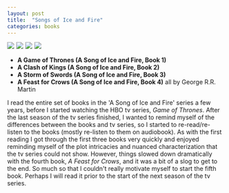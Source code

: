 ```yaml
---
layout: post
title:  "Songs of Ice and Fire"
categories: books
---
```

<a target="_blank"  href="https://www.amazon.com/gp/product/0553593714/ref=as_li_tl?ie=UTF8&camp=1789&creative=9325&creativeASIN=0553593714&linkCode=as2&tag=42models-20&linkId=14edde436d732ea166c7e5ac77485d77"><img border="0" src="//ws-na.amazon-adsystem.com/widgets/q?_encoding=UTF8&MarketPlace=US&ASIN=0553593714&ServiceVersion=20070822&ID=AsinImage&WS=1&Format=_SL160_&tag=42models-20" ></a><img src="//ir-na.amazon-adsystem.com/e/ir?t=42models-20&l=am2&o=1&a=0553593714" width="1" height="1" border="0" alt="" style="border:none !important; margin:0px !important;" />
<a target="_blank"  href="https://www.amazon.com/gp/product/0553579908/ref=as_li_tl?ie=UTF8&camp=1789&creative=9325&creativeASIN=0553579908&linkCode=as2&tag=42models-20&linkId=88be30320bcc131f2c299614ad598bfb"><img border="0" src="//ws-na.amazon-adsystem.com/widgets/q?_encoding=UTF8&MarketPlace=US&ASIN=0553579908&ServiceVersion=20070822&ID=AsinImage&WS=1&Format=_SL160_&tag=42models-20" ></a><img src="//ir-na.amazon-adsystem.com/e/ir?t=42models-20&l=am2&o=1&a=0553579908" width="1" height="1" border="0" alt="" style="border:none !important; margin:0px !important;" />
<a target="_blank"  href="https://www.amazon.com/gp/product/055357342X/ref=as_li_tl?ie=UTF8&camp=1789&creative=9325&creativeASIN=055357342X&linkCode=as2&tag=42models-20&linkId=b859f6e0ba30b771e16185eecc99b766"><img border="0" src="//ws-na.amazon-adsystem.com/widgets/q?_encoding=UTF8&MarketPlace=US&ASIN=055357342X&ServiceVersion=20070822&ID=AsinImage&WS=1&Format=_SL160_&tag=42models-20" ></a><img src="//ir-na.amazon-adsystem.com/e/ir?t=42models-20&l=am2&o=1&a=055357342X" width="1" height="1" border="0" alt="" style="border:none !important; margin:0px !important;" />
<a target="_blank"  href="https://www.amazon.com/gp/product/055358202X/ref=as_li_tl?ie=UTF8&camp=1789&creative=9325&creativeASIN=055358202X&linkCode=as2&tag=42models-20&linkId=05616cb4e7d08acf3cef09ced907b630"><img border="0" src="//ws-na.amazon-adsystem.com/widgets/q?_encoding=UTF8&MarketPlace=US&ASIN=055358202X&ServiceVersion=20070822&ID=AsinImage&WS=1&Format=_SL160_&tag=42models-20" ></a><img src="//ir-na.amazon-adsystem.com/e/ir?t=42models-20&l=am2&o=1&a=055358202X" width="1" height="1" border="0" alt="" style="border:none !important; margin:0px !important;" />

- **A Game of Thrones (A Song of Ice and Fire, Book 1)**
- **A Clash of Kings (A Song of Ice and Fire, Book 2)**
- **A Storm of Swords (A Song of Ice and Fire, Book 3)**
- **A Feast for Crows (A Song of Ice and Fire, Book 4)**
all by George R.R. Martin

I read the entire set of books in the 'A Song of Ice and Fire' series a few years, before I started watching the HBO tv series, *Game of Thrones*. After the last season of the tv series finished, I wanted to remind myself of the differences between the books and tv series, so I started to re-read/re-listen to the books (mostly re-listen to them on audiobook). As with the first reading I got through the first three books very quickly and enjoyed reminding myself of the plot intricacies and nuanced characterization that the tv series could not show. However, things slowed down dramatically with the fourth book, *A Feast for Crows*, and it was a bit of a slog to get to the end. So much so that I couldn't really motivate myself to start the fifth book. Perhaps I will read it prior to the start of the next season of the tv series.
